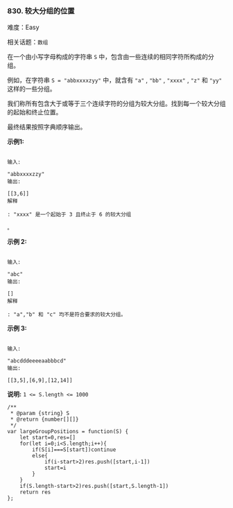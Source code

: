 ### 830. 较大分组的位置

难度：Easy

相关话题：`数组`

在一个由小写字母构成的字符串 `S` 中，包含由一些连续的相同字符所构成的分组。



例如，在字符串  `S = "abbxxxxzyy"` 中，就含有  `"a"` ,  `"bb"` ,  `"xxxx"` ,  `"z"`  和  `"yy"`  这样的一些分组。



我们称所有包含大于或等于三个连续字符的分组为较大分组。找到每一个较大分组的起始和终止位置。



最终结果按照字典顺序输出。



**示例1:** 





```

输入:

"abbxxxxzzy"
输出:

[[3,6]]
解释

: "xxxx" 是一个起始于 3 且终止于 6 的较大分组

。

```


**示例 2:** 





```

输入:

"abc"
输出:

[]
解释

: "a","b" 和 "c" 均不是符合要求的较大分组。

```


**示例 3:** 





```

输入:

"abcdddeeeeaabbbcd"
输出:

[[3,5],[6,9],[12,14]]
```


**说明:**  `1 <= S.length <= 1000` 




```
/**
 * @param {string} S
 * @return {number[][]}
 */
var largeGroupPositions = function(S) {
    let start=0,res=[]
    for(let i=0;i<S.length;i++){
        if(S[i]===S[start])continue
        else{
            if(i-start>2)res.push([start,i-1])
            start=i
        }
    }
    if(S.length-start>2)res.push([start,S.length-1])
    return res
};



```


